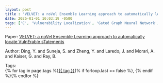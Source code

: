```yaml
---
layout: post
title : 'VELVET: a noVel Ensemble Learning approach to automatically locate VulnErable sTatements'
date: 2025-01-01 10:03:19 -0500
tags: ['C', 'Vulnerability Localization', 'Gated Graph Neural Network', 'Transformer', 'Code Property Graph (CPG)']
---
```

Paper: [VELVET: a noVel Ensemble Learning approach to automatically locate VulnErable sTatements](https://ieeexplore.ieee.org/abstract/document/9825786)

Author: Ding, Y. and Suneja, S. and Zheng, Y. and Laredo, J. and Morari, A. and Kaiser, G. and Ray, B.




 Tags:  
        <span>{% for tag in page.tags %}<a href="/tags/#{{ tag | slugify }}">{{ tag }}</a>{% if forloop.last == false %}, {% endif %}{% endfor %}</span>
